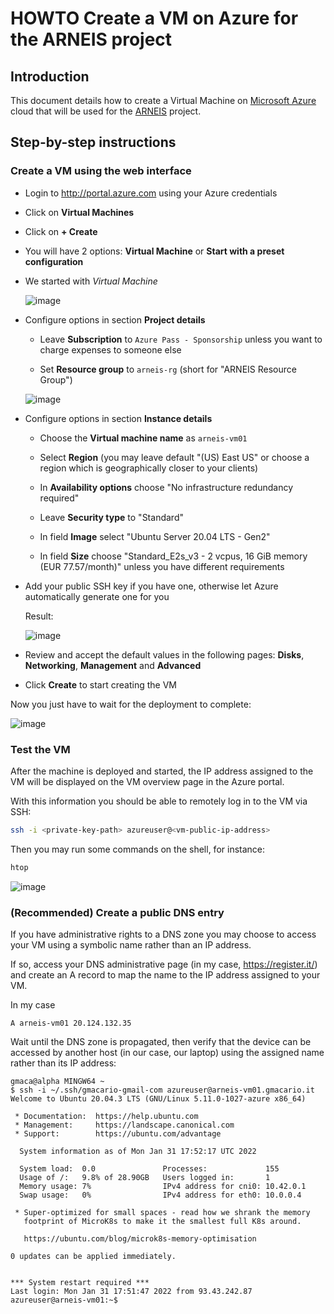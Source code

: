 # HOWTO Create a VM on Azure for the ARNEIS project

## Introduction

This document details how to create a Virtual Machine on [Microsoft Azure](https://azure.microsoft.com/) cloud that will be used for the [ARNEIS](https://github.com/b-arol-o/arneis) project.

## Step-by-step instructions

### Create a VM using the web interface

- Login to <http://portal.azure.com> using your Azure credentials

- Click on **Virtual Machines**

- Click on **+ Create**

- You will have 2 options: **Virtual Machine** or **Start with a preset configuration**

- We started with _Virtual Machine_

  ![image](https://user-images.githubusercontent.com/51110452/151772083-4b618e60-7141-4503-8560-4ecc4fc3b214.png)

- Configure options in section **Project details**
  - Leave **Subscription** to `Azure Pass - Sponsorship` unless you want to charge expenses to someone else

  - Set **Resource group** to `arneis-rg` (short for "ARNEIS Resource Group")

  ![image](https://user-images.githubusercontent.com/51110452/151772456-3480cbc5-a8c4-4e4a-a692-0f8c3973d095.png)

- Configure options in section **Instance details**
  - Choose the **Virtual machine name** as `arneis-vm01`

  - Select **Region** (you may leave default "(US) East US" or choose a region which is geographically closer to your clients)

  - In **Availability options** choose "No infrastructure redundancy required"

  - Leave **Security type** to "Standard"

  - In field **Image** select "Ubuntu Server 20.04 LTS - Gen2"

  - In field **Size** choose "Standard_E2s_v3 - 2 vcpus, 16 GiB memory (EUR 77.57/month)" unless you have different requirements

- Add your public SSH key if you have one, otherwise let Azure automatically generate one for you

  Result:

  ![image](https://user-images.githubusercontent.com/51110452/151773952-0e301a1b-f51b-472c-9836-8d4760c69efc.png)

- Review and accept the default values in the following pages: **Disks**, **Networking**, **Management** and **Advanced**

- Click **Create** to start creating the VM

Now you just have to wait for the deployment to complete:

![image](https://user-images.githubusercontent.com/51110452/151774378-89350506-a4d9-4a03-9efb-e0cd6747f604.png)

### Test the VM

After the machine is deployed and started, the IP address assigned to the VM will be displayed on the VM overview page in the Azure portal.

With this information you should be able to remotely log in to the VM via SSH:

```bash
ssh -i <private-key-path> azureuser@<vm-public-ip-address>
```

Then you may run some commands on the shell, for instance:

```bash
htop
```

![image](https://user-images.githubusercontent.com/51110452/151774694-89f4b84d-ce23-4d19-ab25-b5ba9854838e.png)

### (Recommended) Create a public DNS entry

If you have administrative rights to a DNS zone you may choose to access your VM using a symbolic name rather than an IP address.

If so, access your DNS administrative page (in my case, <https://register.it/>) and create an A record to map the name to the IP address assigned to your VM.

In my case

```text
A arneis-vm01 20.124.132.35
```

Wait until the DNS zone is propagated, then verify that the device can be accessed by another host (in our case, our laptop) using the assigned name rather than its IP address:

```text
gmaca@alpha MINGW64 ~
$ ssh -i ~/.ssh/gmacario-gmail-com azureuser@arneis-vm01.gmacario.it
Welcome to Ubuntu 20.04.3 LTS (GNU/Linux 5.11.0-1027-azure x86_64)

 * Documentation:  https://help.ubuntu.com
 * Management:     https://landscape.canonical.com
 * Support:        https://ubuntu.com/advantage

  System information as of Mon Jan 31 17:52:17 UTC 2022

  System load:  0.0               Processes:             155
  Usage of /:   9.8% of 28.90GB   Users logged in:       1
  Memory usage: 7%                IPv4 address for cni0: 10.42.0.1
  Swap usage:   0%                IPv4 address for eth0: 10.0.0.4

 * Super-optimized for small spaces - read how we shrank the memory
   footprint of MicroK8s to make it the smallest full K8s around.

   https://ubuntu.com/blog/microk8s-memory-optimisation

0 updates can be applied immediately.


*** System restart required ***
Last login: Mon Jan 31 17:51:47 2022 from 93.43.242.87
azureuser@arneis-vm01:~$
```

<!-- EOF -->
